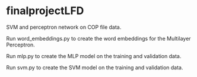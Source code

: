 # finalprojectLFD
SVM and perceptron network on COP file data.

Run word_embeddings.py to create the word embeddings for the Multilayer Perceptron.

Run mlp.py to create the MLP model on the training and validation data.

Run svm.py to create the SVM model on the training and validation data.
